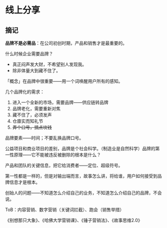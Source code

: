 # 线上分享

## 摘记

**品牌不是必需品**：在公司初创时期，产品和销售才是最重要的。

什么时候企业需要品牌？

- 真正闷声发大财，不希望别人发现我。
- 除非体量大到藏不住了。

「概念」在品牌中很重要——用一个词唤醒用户所有的感知。



几个品牌化的需求：

1. 进入一个全新的市场，需要品牌——供应链转品牌
2. 品牌老化，需要重新对焦
3. 藏不住了，必须发声
4. 仓廪实而知礼节
5. ~~弄个口号，搞点块钱~~



品牌要素——时间；不要乱换品牌口号。



公益项目和商业项目的差别，品牌是个社会科学。（制造业是自然科学）品牌的第一性原理——它不能被违反被删除的根本是什么？

产品和团队的关键信息，把它给消费者——定位、超级符号。

第一性都是一样的，但是对输出端而言，故事怎么讲，将给谁，用户如何接受到品牌信息才是根本。



创始人的问题——不知道怎么介绍自己的业务，不知道怎么介绍自己的品牌，不会说。

ToB：内容营销、数字营销（关键词拦截）、跑会（销售举措）



《别想那只大象》、《哈佛大学营销课》、《锤子营销法》、《故事思维2.0》